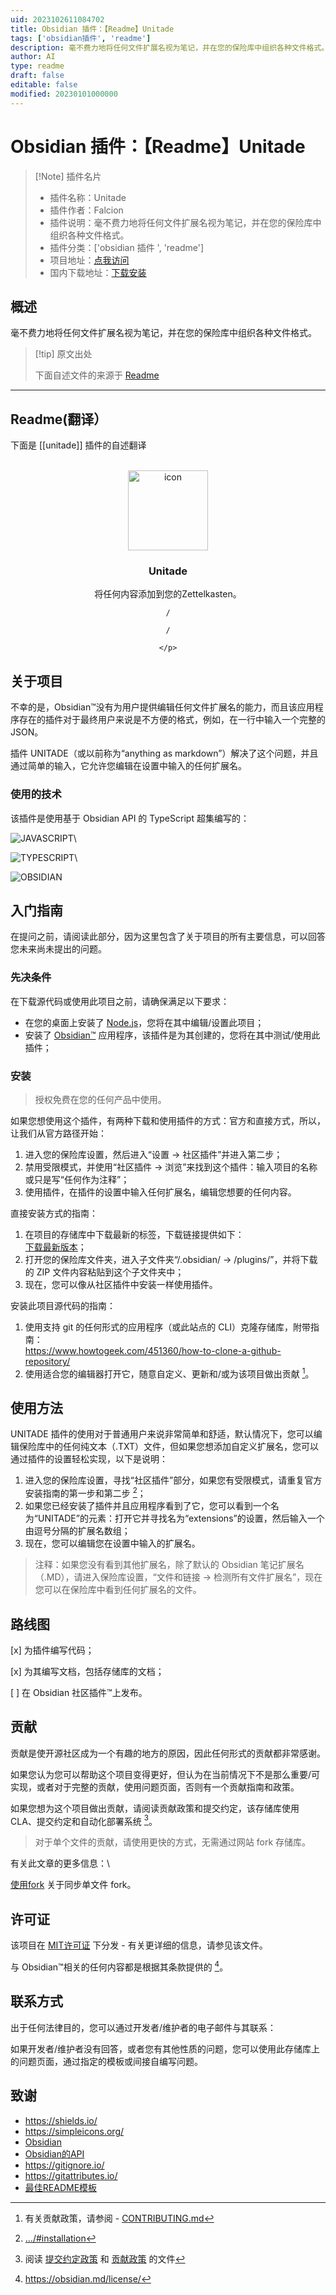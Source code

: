 ```yaml
---
uid: 2023102611084702
title: Obsidian 插件：【Readme】Unitade
tags: ['obsidian插件', 'readme']
description: 毫不费力地将任何文件扩展名视为笔记，并在您的保险库中组织各种文件格式。
author: AI
type: readme
draft: false
editable: false
modified: 20230101000000
---
```


# Obsidian 插件：【Readme】Unitade

> [!Note] 插件名片
> - 插件名称：Unitade
> - 插件作者：Falcion
> - 插件说明：毫不费力地将任何文件扩展名视为笔记，并在您的保险库中组织各种文件格式。
> - 插件分类：['obsidian 插件 ', 'readme']
> - 项目地址：[点我访问](https://github.com/Falcion/UnitadeOBSIDIAN)
> - 国内下载地址：[下载安装](https://pkmer.cn/products/plugin/pluginMarket/?unitade)

## 概述

毫不费力地将任何文件扩展名视为笔记，并在您的保险库中组织各种文件格式。

> [!tip] 原文出处
>
>下面自述文件的来源于 [Readme](https://ghproxy.net/https://raw.githubusercontent.com/Falcion/UnitadeOBSIDIAN/main/README.md)

---

## Readme(翻译）

下面是 [[unitade]] 插件的自述翻译

<div align="center">





</div>
<br/>
<div align="center">
    <!-- LOGO-DATA:
     -->
    <!-- <picture align="center">
        <source media="(prefers-color-scheme: dark)" srcset="https://forum.obsidian.md/uploads/default/original/3X/d/1/d1963ecdc1d495388d1114fa18436157ab89e236.png" width="256" height="256"/>
        <source media="(prefers-color-scheme: light)" srcset="https://forum.obsidian.md/uploads/default/original/3X/9/f/9f1b5b46aed533f5386cf276ab2cdce48cbd2e25.png" width="256" height="256"/>
        <img alt="Icon"/>
         </picture> -->
    <img src="./.github/images/icon.png" alt="icon" width="128" height="128"/>
    <!-- TEXT-DATA:
     -->
    <h3>Unitade</h3>
    <p>
    将任何内容添加到您的Zettelkasten。
    <br/>

    /
    
    /
    
    </p>
</div>

<!-- ABOUT PROJECT:
 -->

关于项目
-----------------

不幸的是，Obsidian™没有为用户提供编辑任何文件扩展名的能力，而且该应用程序存在的插件对于最终用户来说是不方便的格式，例如，在一行中输入一个完整的 JSON。

插件 UNITADE（或以前称为“anything as markdown”）解决了这个问题，并且通过简单的输入，它允许您编辑在设置中输入的任何扩展名。

<!-- BUILT WITH:
 -->

### 使用的技术

该插件是使用基于 Obsidian API 的 TypeScript 超集编写的：

![JAVASCRIPT](https://img.shields.io/badge/-javascript-F7DF1E?style=for-the-badge&logo=javascript&logoColor=black)\

![TYPESCRIPT](https://img.shields.io/badge/-typescript-3178C6?style=for-the-badge&logo=typescript&logoColor=white)\

![OBSIDIAN](https://img.shields.io/badge/-obsidian-7C3AED?style=for-the-badge&logo=obsidian&logoColor=white)

<!-- 开始：
 -->

入门指南
---------------

在提问之前，请阅读此部分，因为这里包含了关于项目的所有主要信息，可以回答您未来尚未提出的问题。

<!-- 先决条件：
 -->

### 先决条件

在下载源代码或使用此项目之前，请确保满足以下要求：

- 在您的桌面上安装了 [Node.js](https://dotnet.microsoft.com/en-us/download/)，您将在其中编辑/设置此项目；
- 安装了 [Obsidian™](https://obsidian.md/) 应用程序，该插件是为其创建的，您将在其中测试/使用此插件；

<!-- 安装：
 -->

### 安装

> 授权免费在您的任何产品中使用。

如果您想使用这个插件，有两种下载和使用插件的方式：官方和直接方式，所以，让我们从官方路径开始：

1. 进入您的保险库设置，然后进入“设置 → 社区插件”并进入第二步；
2. 禁用受限模式，并使用“社区插件 → 浏览”来找到这个插件：输入项目的名称或只是写“任何作为注释”；
3. 使用插件，在插件的设置中输入任何扩展名，编辑您想要的任何内容。

直接安装方式的指南：

1. 在项目的存储库中下载最新的标签，下载链接提供如下：\
   [下载最新版本](https://github.com/Falcion/UnitadeOBSIDIAN/releases/latest/)；
2. 打开您的保险库文件夹，进入子文件夹“/.obsidian/ → /plugins/”，并将下载的 ZIP 文件内容粘贴到这个子文件夹中；
3. 现在，您可以像从社区插件中安装一样使用插件。

安装此项目源代码的指南：

1. 使用支持 git 的任何形式的应用程序（或此站点的 CLI）克隆存储库，附带指南：\
   <https://www.howtogeek.com/451360/how-to-clone-a-github-repository/>
2. 使用适合您的编辑器打开它，随意自定义、更新和/或为该项目做出贡献 [^1]。

<!-- USAGE:
 -->

使用方法
-----

UNITADE 插件的使用对于普通用户来说非常简单和舒适，默认情况下，您可以编辑保险库中的任何纯文本（.TXT）文件，但如果您想添加自定义扩展名，您可以通过插件的设置轻松实现，以下是说明：

1. 进入您的保险库设置，寻找“社区插件”部分，如果您有受限模式，请重复官方安装指南的第一步和第二步 [^2]；
2. 如果您已经安装了插件并且应用程序看到了它，您可以看到一个名为“UNITADE”的元素：打开它并寻找名为“extensions”的设置，然后输入一个由逗号分隔的扩展名数组；
3. 现在，您可以编辑您在设置中输入的扩展名。

> 注释：如果您没有看到其他扩展名，除了默认的 Obsidian 笔记扩展名（.MD），请进入保险库设置，“文件和链接 → 检测所有文件扩展名”，现在您可以在保险库中看到任何扩展名的文件。

<!-- ROADMAP:
 -->

路线图
-------

[x] 为插件编写代码；

[x] 为其编写文档，包括存储库的文档；

[ ] 在 Obsidian 社区插件™上发布。

<!-- CONTRIBUTING:
 -->

贡献
------------

贡献是使开源社区成为一个有趣的地方的原因，因此任何形式的贡献都非常感谢。

如果您认为您可以帮助这个项目变得更好，但认为在当前情况下不是那么重要/可实现，或者对于完整的贡献，使用问题页面，否则有一个贡献指南和政策。

如果您想为这个项目做出贡献，请阅读贡献政策和提交约定，该存储库使用 CLA、提交约定和自动化部署系统 [^3]。

> 对于单个文件的贡献，请使用更快的方式，无需通过网站 fork 存储库。

有关此文章的更多信息：\

[使用fork](https://docs.github.com/en/pull-requests/collaborating-with-pull-requests/working-with-forks/syncing-a-fork/) 关于同步单文件 fork。

<!-- LICENSE:
 -->

许可证
-------

该项目在 [MIT许可证](https://choosealicense.com/licenses/mit/) 下分发 - 有关更详细的信息，请参见该文件。

与 Obsidian™相关的任何内容都是根据其条款提供的 [^4]。

<!-- CONTACT:
 -->

联系方式
-------

出于任何法律目的，您可以通过开发者/维护者的电子邮件与其联系：

<!-- 使用"MAILTO"以更好地查看README -->

如果开发者/维护者没有回答，或者您有其他性质的问题，您可以使用此存储库上的问题页面，通过指定的模板或间接自编写问题。

<!-- ACKNOWLEDGEMENTS:
 -->

致谢
---------------

- <https://shields.io/>
- <https://simpleicons.org/>
- [Obsidian](https://obsidian.md/)
- [Obsidian的API](https://docs.obsidian.md/home)
- <https://gitignore.io/>
- <https://gitattributes.io/>
- [最佳README模板](https://github.com/othneildrew/Best-README-Template)

[^1]: 有关贡献政策，请参阅 - [CONTRIBUTING.md](./.github/CONTRIBUTING.md)
[^2]: [.../#installation](https://github.com/Falcion/UnitadeOBSIDIAN/blob/main/README.md#installation)
[^3]: 阅读 [提交约定政策](./docs/github/COMMIT_CONVENTION.md) 和 [贡献政策](.github/CONTRIBUTING.md) 的文件
[^4]: <https://obsidian.md/license/>